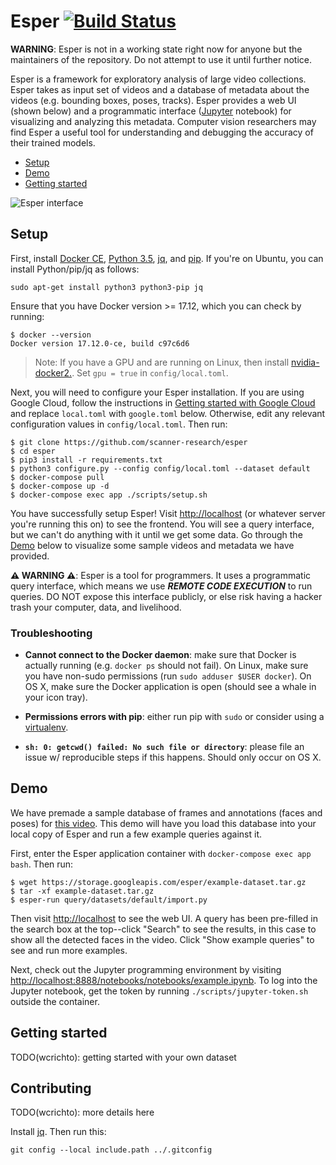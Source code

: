 # Esper [![Build Status](https://travis-ci.org/scanner-research/esper.svg?branch=master)](https://travis-ci.org/scanner-research/esper)

**WARNING**: Esper is not in a working state right now for anyone but the maintainers of the repository. Do not attempt to use it until further notice.

Esper is a framework for exploratory analysis of large video collections. Esper takes as input set of videos and a database of metadata about the videos (e.g. bounding boxes, poses, tracks). Esper provides a web UI (shown below) and a programmatic interface ([Jupyter](http://jupyter.org/) notebook) for visualizing and analyzing this metadata. Computer vision researchers may find Esper a useful tool for understanding and debugging the accuracy of their trained models.

* [Setup](https://github.com/scanner-research/esper#setup)
* [Demo](https://github.com/scanner-research/esper#demo)
* [Getting started](https://github.com/scanner-research/esper#getting-started)

![Esper interface](https://user-images.githubusercontent.com/663326/33038924-e656a51a-cdfb-11e7-835d-9d215b3dd93c.png)


## Setup
First, install [Docker CE](https://docs.docker.com/engine/installation/#supported-platforms), [Python 3.5](https://www.python.org/downloads/), [jq](https://stedolan.github.io/jq/download/), and [pip](https://pip.pypa.io/en/stable/installing/). If you're on Ubuntu, you can install Python/pip/jq as follows:
```
sudo apt-get install python3 python3-pip jq
```

Ensure that you have Docker version >= 17.12, which you can check by running:
```
$ docker --version
Docker version 17.12.0-ce, build c97c6d6
```

> Note: If you have a GPU and are running on Linux, then install [nvidia-docker2.](https://github.com/NVIDIA/nvidia-docker). Set `gpu = true` in `config/local.toml`.

Next, you will need to configure your Esper installation. If you are using Google Cloud, follow the instructions in [Getting started with Google Cloud](https://github.com/scanner-research/esper/blob/master/guides/google.md) and replace `local.toml` with `google.toml` below. Otherwise, edit any relevant configuration values in `config/local.toml`. Then run:

```
$ git clone https://github.com/scanner-research/esper
$ cd esper
$ pip3 install -r requirements.txt
$ python3 configure.py --config config/local.toml --dataset default
$ docker-compose pull
$ docker-compose up -d
$ docker-compose exec app ./scripts/setup.sh
```

You have successfully setup Esper! Visit [http://localhost](http://localhost) (or whatever server you're running this on) to see the frontend. You will see a query interface, but we can't do anything with it until we get some data. Go through the [Demo](https://github.com/scanner-research/esper#demo) below to visualize some sample videos and metadata we have provided.

**:warning: WARNING :warning:**: Esper is a tool for programmers. It uses a programmatic query interface, which means we use **_REMOTE CODE EXECUTION_** to run queries. DO NOT expose this interface publicly, or else risk having a hacker trash your computer, data, and livelihood.

### Troubleshooting

* **Cannot connect to the Docker daemon**: make sure that Docker is actually running (e.g. `docker ps` should not fail). On Linux, make sure you have non-sudo permissions (run `sudo adduser $USER docker`). On OS X, make sure the Docker application is open (should see a whale in your icon tray).

* **Permissions errors with pip**: either run pip with `sudo` or consider using a [virtualenv](https://virtualenv.pypa.io/en/stable/installation/).

* **`sh: 0: getcwd() failed: No such file or directory`**: please file an issue w/ reproducible steps if this happens. Should only occur on OS X.


## Demo

We have premade a sample database of frames and annotations (faces and poses) for [this video](https://www.youtube.com/watch?v=dQw4w9WgXcQ). This demo will have you load this database into your local copy of Esper and run a few example queries against it.

First, enter the Esper application container with `docker-compose exec app bash`. Then run:
```
$ wget https://storage.googleapis.com/esper/example-dataset.tar.gz
$ tar -xf example-dataset.tar.gz
$ esper-run query/datasets/default/import.py
```

Then visit [http://localhost](http://localhost) to see the web UI. A query has been pre-filled in the search box at the top--click "Search" to see the results, in this case to show all the detected faces in the video. Click "Show example queries" to see and run more examples.

Next, check out the Jupyter programming environment by visiting [http://localhost:8888/notebooks/notebooks/example.ipynb](http://localhost:8888/notebooks/notebooks/example.ipynb). To log into the Jupyter notebook, get the token by running `./scripts/jupyter-token.sh` outside the container.


## Getting started

TODO(wcrichto): getting started with your own dataset

## Contributing

TODO(wcrichto): more details here

Install [jq](https://stedolan.github.io/jq/). Then run this:
```
git config --local include.path ../.gitconfig
```
